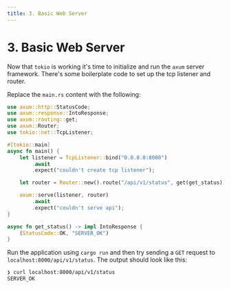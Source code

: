 ```yaml
---
title: 3. Basic Web Server
---
```


# 3. Basic Web Server

Now that `tokio` is working it's time to initialize and run the `axum` server framework. There's
some boilerplate code to set up the tcp listener and router.

Replace the `main.rs` content with the following:

```rust
use axum::http::StatusCode;
use axum::response::IntoResponse;
use axum::routing::get;
use axum::Router;
use tokio::net::TcpListener;

#[tokio::main]
async fn main() {
    let listener = TcpListener::bind("0.0.0.0:8000")
        .await
        .expect("couldn't create tcp listener");

    let router = Router::new().route("/api/v1/status", get(get_status));

    axum::serve(listener, router)
        .await
        .expect("couldn't serve api");
}

async fn get_status() -> impl IntoResponse {
    (StatusCode::OK, "SERVER_OK")
}
```

Run the application using `cargo run` and then try sending a `GET` request to
`localhost:8000/api/v1/status`. The output should look like this:

```sh
❯ curl localhost:8000/api/v1/status
SERVER_OK
```
